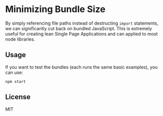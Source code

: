 # Minimizing Bundle Size

By simply referencing file paths instead of destructing `import` statements, we
can significantly cut back on bundled JavaScript. This is extremely useful for
creating lean Single Page Applications and can applied to most node libraries.

## Usage

If you want to test the bundles (each runs the same basic examples), you can use:

```
npm start
```

## License

MIT
